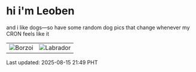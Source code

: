 # hi i'm Leoben

and i like dogs—so have some random dog pics that change whenever my CRON feels like it

|  |  |
|--------|----------|
| ![Borzoi](https://random-dog-vercel.vercel.app/api/random-borzoi?v=1755265780) | ![Labrador](https://random-dog-vercel.vercel.app/api/random-labrador?v=1755265780) |

Last updated: 2025-08-15 21:49 PHT
